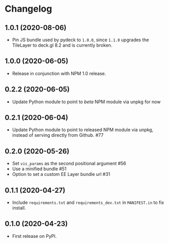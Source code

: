 # Changelog

## 1.0.1 (2020-08-06)

- Pin JS bundle used by pydeck to `1.0.0`, since `1.1.0` upgrades the TileLayer to deck.gl 8.2 and is currently broken.

## 1.0.0 (2020-06-05)

- Release in conjunction with NPM 1.0 release.

## 0.2.2 (2020-06-05)

- Update Python module to point to _beta_ NPM module via unpkg for now

## 0.2.1 (2020-06-04)

- Update Python module to point to released NPM module via unpkg, instead of serving directly from Github. #77

## 0.2.0 (2020-05-26)

- Set `vis_params` as the second positional argument #56
- Use a minified bundle #51
- Option to set a custom EE Layer bundle url #31

## 0.1.1 (2020-04-27)

- Include `requirements.txt` and `requirements_dev.txt` in `MANIFEST.in` to fix install.

## 0.1.0 (2020-04-23)

- First release on PyPI.
